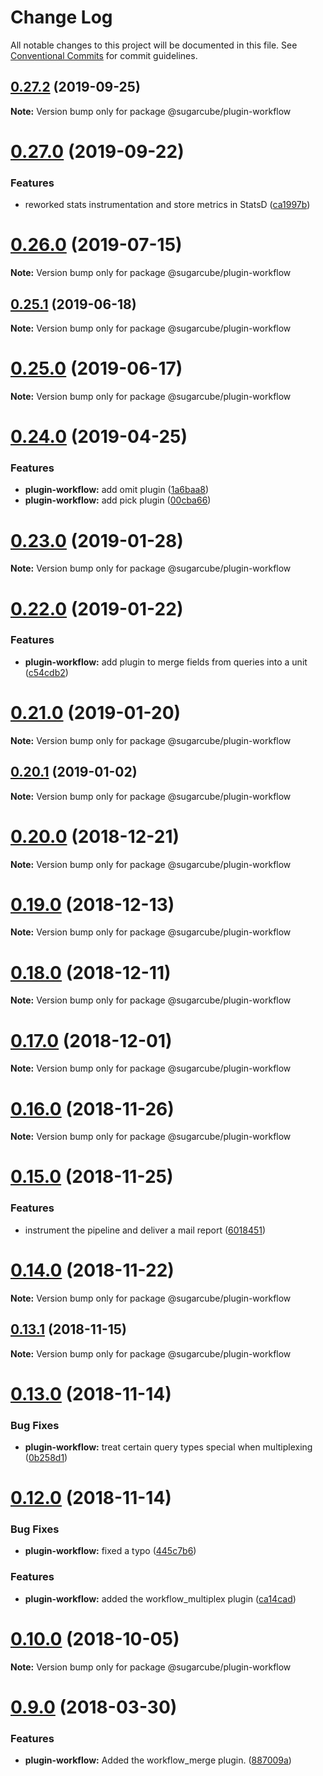 # Change Log

All notable changes to this project will be documented in this file.
See [Conventional Commits](https://conventionalcommits.org) for commit guidelines.

## [0.27.2](https://github.com/critocrito/sugarcube/tree/master/packages/plugin-workflow/compare/v0.27.1...v0.27.2) (2019-09-25)

**Note:** Version bump only for package @sugarcube/plugin-workflow





# [0.27.0](https://github.com/critocrito/sugarcube/tree/master/packages/plugin-workflow/compare/v0.26.1...v0.27.0) (2019-09-22)


### Features

* reworked stats instrumentation and store metrics in StatsD ([ca1997b](https://github.com/critocrito/sugarcube/tree/master/packages/plugin-workflow/commit/ca1997b))





# [0.26.0](https://github.com/critocrito/sugarcube/tree/master/packages/plugin-workflow/compare/v0.25.1...v0.26.0) (2019-07-15)

**Note:** Version bump only for package @sugarcube/plugin-workflow





## [0.25.1](https://github.com/critocrito/sugarcube/tree/master/packages/plugin-workflow/compare/v0.25.0...v0.25.1) (2019-06-18)

**Note:** Version bump only for package @sugarcube/plugin-workflow





# [0.25.0](https://github.com/critocrito/sugarcube/tree/master/packages/plugin-workflow/compare/v0.24.0...v0.25.0) (2019-06-17)

**Note:** Version bump only for package @sugarcube/plugin-workflow





# [0.24.0](https://github.com/critocrito/sugarcube/tree/master/packages/plugin-workflow/compare/v0.23.0...v0.24.0) (2019-04-25)


### Features

* **plugin-workflow:** add omit plugin ([1a6baa8](https://github.com/critocrito/sugarcube/tree/master/packages/plugin-workflow/commit/1a6baa8))
* **plugin-workflow:** add pick plugin ([00cba66](https://github.com/critocrito/sugarcube/tree/master/packages/plugin-workflow/commit/00cba66))





# [0.23.0](https://github.com/critocrito/sugarcube/tree/master/packages/plugin-workflow/compare/v0.22.0...v0.23.0) (2019-01-28)

**Note:** Version bump only for package @sugarcube/plugin-workflow





# [0.22.0](https://github.com/critocrito/sugarcube/tree/master/packages/plugin-workflow/compare/v0.21.0...v0.22.0) (2019-01-22)


### Features

* **plugin-workflow:** add plugin to merge fields from queries into a unit ([c54cdb2](https://github.com/critocrito/sugarcube/tree/master/packages/plugin-workflow/commit/c54cdb2))





# [0.21.0](https://github.com/critocrito/sugarcube/tree/master/packages/plugin-workflow/compare/v0.20.1...v0.21.0) (2019-01-20)

**Note:** Version bump only for package @sugarcube/plugin-workflow





## [0.20.1](https://github.com/critocrito/sugarcube/tree/master/packages/plugin-workflow/compare/v0.20.0...v0.20.1) (2019-01-02)

**Note:** Version bump only for package @sugarcube/plugin-workflow





# [0.20.0](https://github.com/critocrito/sugarcube/tree/master/packages/plugin-workflow/compare/v0.19.3...v0.20.0) (2018-12-21)

**Note:** Version bump only for package @sugarcube/plugin-workflow





# [0.19.0](https://github.com/critocrito/sugarcube/tree/master/packages/plugin-workflow/compare/v0.18.0...v0.19.0) (2018-12-13)

**Note:** Version bump only for package @sugarcube/plugin-workflow





# [0.18.0](https://github.com/critocrito/sugarcube/tree/master/packages/plugin-workflow/compare/v0.17.0...v0.18.0) (2018-12-11)

**Note:** Version bump only for package @sugarcube/plugin-workflow





# [0.17.0](https://github.com/critocrito/sugarcube/tree/master/packages/plugin-workflow/compare/v0.16.0...v0.17.0) (2018-12-01)

**Note:** Version bump only for package @sugarcube/plugin-workflow





# [0.16.0](https://github.com/critocrito/sugarcube/tree/master/packages/plugin-workflow/compare/v0.15.0...v0.16.0) (2018-11-26)

**Note:** Version bump only for package @sugarcube/plugin-workflow





# [0.15.0](https://github.com/critocrito/sugarcube/tree/master/packages/plugin-workflow/compare/v0.14.0...v0.15.0) (2018-11-25)


### Features

* instrument the pipeline and deliver a mail report ([6018451](https://github.com/critocrito/sugarcube/tree/master/packages/plugin-workflow/commit/6018451))





# [0.14.0](https://github.com/critocrito/sugarcube/tree/master/packages/plugin-workflow/compare/v0.13.2...v0.14.0) (2018-11-22)

**Note:** Version bump only for package @sugarcube/plugin-workflow





## [0.13.1](https://github.com/critocrito/sugarcube/tree/master/packages/plugin-workflow/compare/v0.13.0...v0.13.1) (2018-11-15)

**Note:** Version bump only for package @sugarcube/plugin-workflow





# [0.13.0](https://github.com/critocrito/sugarcube/tree/master/packages/plugin-workflow/compare/v0.12.0...v0.13.0) (2018-11-14)


### Bug Fixes

* **plugin-workflow:** treat certain query types special when multiplexing ([0b258d1](https://github.com/critocrito/sugarcube/tree/master/packages/plugin-workflow/commit/0b258d1))





# [0.12.0](https://github.com/critocrito/sugarcube/tree/master/packages/plugin-workflow/compare/v0.11.0...v0.12.0) (2018-11-14)


### Bug Fixes

* **plugin-workflow:** fixed a typo ([445c7b6](https://github.com/critocrito/sugarcube/tree/master/packages/plugin-workflow/commit/445c7b6))


### Features

* **plugin-workflow:** added the workflow_multiplex plugin ([ca14cad](https://github.com/critocrito/sugarcube/tree/master/packages/plugin-workflow/commit/ca14cad))





# [0.10.0](https://github.com/critocrito/sugarcube/tree/master/packages/plugin-workflow/compare/v0.9.0...v0.10.0) (2018-10-05)

**Note:** Version bump only for package @sugarcube/plugin-workflow





<a name="0.9.0"></a>
# [0.9.0](https://github.com/critocrito/sugarcube/tree/master/packages/plugin-workflow/compare/v0.8.0...v0.9.0) (2018-03-30)


### Features

* **plugin-workflow:** Added the workflow_merge plugin. ([887009a](https://github.com/critocrito/sugarcube/tree/master/packages/plugin-workflow/commit/887009a))
